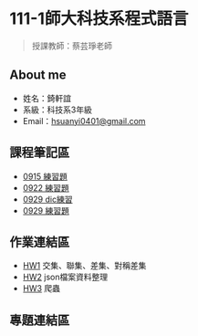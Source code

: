 # 111-1師大科技系程式語言
>授課教師：蔡芸琤老師

## About me
- 姓名：錡軒誼
- 系級：科技系3年級
- Email：hsuanyi0401@gmail.com

## 課程筆記區

- [0915 練習題](https://github.com/chihsuanyi/Python/blob/main/0915%E7%B7%B4%E7%BF%92.ipynb)
- [0922 練習題](https://github.com/chihsuanyi/Python/blob/main/0922練習.ipynb)
- [0929 dic練習](https://github.com/chihsuanyi/Python/blob/main/0929%20dictionary.ipynb)
- [0929 練習題](https://github.com/chihsuanyi/Python/blob/main/0929%20%E7%B7%B4%E7%BF%92.ipynb)
## 作業連結區
- [HW1](https://github.com/chihsuanyi/Python/tree/main/HW1) 交集、聯集、差集、對稱差集
- [HW2](https://github.com/chihsuanyi/Python/tree/main/HW2) json檔案資料整理
- [HW3](https://github.com/chihsuanyi/Python/blob/main/HW3.ipynb) 爬蟲
## 專題連結區

